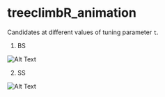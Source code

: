 # treeclimbR_animation

Candidates at different values of tuning parameter `t`.

1. BS

![Alt Text](https://github.com/fionarhuang/treeclimbR_animation/blob/master/output/pk_BS.gif)



2. SS

![Alt Text](https://github.com/fionarhuang/treeclimbR_animation/blob/master/output/pk_SS.gif)
